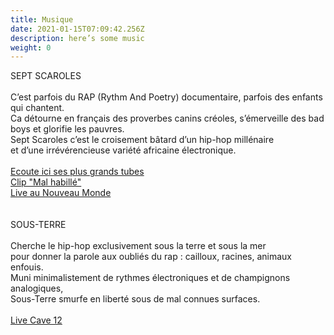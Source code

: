 ```yaml
---
title: Musique
date: 2021-01-15T07:09:42.256Z
description: here’s some music
weight: 0
---
```

SEPT SCAROLES\
\
C’est parfois du RAP (Rythm And Poetry) documentaire, parfois des enfants qui chantent.\
Ca détourne en français des proverbes canins créoles, s’émerveille des bad boys et glorifie les pauvres.\
Sept Scaroles c’est le croisement bâtard d’un hip-hop millénaire\
et d’une irrévérencieuse variété africaine électronique.\
\
[Ecoute ici ses plus grands tubes](https://septscaroles.bandcamp.com/)\
[Clip "Mal habillé"](https://www.youtube.com/watch?v=TRBGFnEHG9c)\
[Live au Nouveau Monde](https://www.youtube.com/watch?v=pEFR3YgjQ24)\
\
\
SOUS-TERRE\
\
Cherche le hip-hop exclusivement sous la terre et sous la mer\
pour donner la parole aux oubliés du rap : cailloux, racines, animaux enfouis.\
Muni minimalistement de rythmes électroniques et de champignons analogiques,\
Sous-Terre smurfe en liberté sous de mal connues surfaces.\
\
[Live Cave 12](https://sous-terre.bandcamp.com/album/live-at-cave-12-030917)